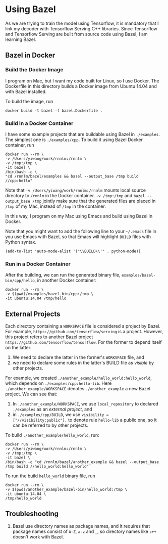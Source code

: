 # Using Bazel

As we are trying to train the model using Tensorflow, it is mandatory
that I link my decoder with Tensorflow Serving C++ libraries.  Since
Tensorflow and Tensorflow Serving are built from source code using
Bazel, I am learning Bazel.

## Bazel in Docker

### Build the Docker Image

I program on Mac, but I want my code built for Linux, so I use Docker.
The Dockerfile in this directory builds a Docker image from Ubuntu
14.04 and with Bazel installed.

To build the image, run

```
docker build -t bazel -f bazel.Dockerfile .
```

### Build in a Docker Container

I have some example projects that are buildable using Bazel in
`./examples`.  The simplest one is `./examples/cpp`.  To build it
using Bazel Docker container, run

```
docker run --rm \
-v /Users/yiwang/work/rnnlm:/rnnlm \
-v /tmp:/tmp \
-it bazel \
/bin/bash -c \
"cd /rnnlm/bazel/examples && bazel --output_base /tmp build //cpp:hello"
```

Note that `-v /Users/yiwang/work/rnnlm:/rnnlm` mounts local source
directory to `/rnnlm` in the Docker container.  `-v /tmp:/tmp` and
`bazel --output_base /tmp` jointly make sure that the generated files
are placed in `/tmp` of my Mac, instead of `/tmp` in the container.

In this way, I program on my Mac using Emacs and build using Bazel in
Docker.

Note that you might want to add the following line to your `~/.emacs`
file in you use Emacs with Bazel, so that Emacs will highlight `BUILD`
files with Python syntax.

```
(add-to-list 'auto-mode-alist '("\\BUILD\\'" . python-mode))
```

### Run in a Docker Container

After the building, we can run the generated binary file,
`examples/bazel-bin/cpp/hello`, in another Docker container:

```
docker run --rm \
-v $(pwd)/examples/bazel-bin/cpp:/tmp \
-it ubuntu:14.04 /tmp/hello
```

## External Projects

Each directory containing a `WORKSPACE` file is considered a project
by Bazel.  For example, `https://github.com/tensorflow/serving` is a
project.  However, this project refers to another Bazel project
`https://github.com/tensorflow/tensorflow`.  For the former to depend
itself on the latter:

1. We need to declare the latter in the former's `WORKSPACE` file, and
1. we need to declare some rules in the latter's BUILD file as
   *visible* by other projects.

For example, we created `./another_example/hello_world:hello_world`,
which depends on `./examples/cpp:hello-lib`.  Here
`./another_example/WORKSPACE` denotes `./another_example` a new Bazel
project.  We can see that:

1. In `./another_example/WORKSPACE`, we use `local_repository` to
   declared `./examples` as an *external project*, and
1. in `./examples/cpp/BUILD`, we use `visibility =
   ["//visibility:public"],` to denote rule `hello-lib` a public one,
   so it can be referred to by other projects.

To build `./another_example/hello_world`, run:

```
docker run --rm \
-v /Users/yiwang/work/rnnlm:/rnnlm \
-v /tmp:/tmp \
-it bazel \
/bin/bash -c "cd /rnnlm/bazel/another_example && bazel --output_base /tmp build //hello_world:hello_world"
```

To run the build `hello_world` binary file, run

```
docker run --rm \
-v $(pwd)/another_example/bazel-bin/hello_world:/tmp \
-it ubuntu:14.04 \
/tmp/hello_world
```

## Troubleshooting

1. Bazel use directory names as package names, and it requires that
   package names consist of `A-Z`, `a-z` and `_`, so directory names
   like `c++` doesn't work with Bazel.
